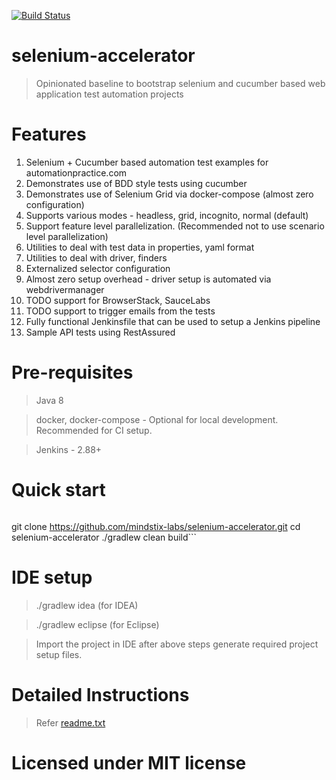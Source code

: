 [![Build Status](https://travis-ci.org/mindstix-labs/selenium-accelerator.svg?branch=master)](https://travis-ci.org/mindstix-labs/selenium-accelerator)

# selenium-accelerator
> Opinionated baseline to bootstrap selenium and cucumber based web application test automation projects

# Features
1. Selenium + Cucumber based automation test examples for automationpractice.com
2. Demonstrates use of BDD style tests using cucumber
3. Demonstrates use of Selenium Grid via docker-compose (almost zero configuration)
4. Supports various modes - headless, grid, incognito, normal (default)
5. Support feature level parallelization. (Recommended not to use scenario level parallelization)
6. Utilities to deal with test data in properties, yaml format
7. Utilities to deal with driver, finders
8. Externalized selector configuration
9. Almost zero setup overhead - driver setup is automated via webdrivermanager
10. TODO support for BrowserStack, SauceLabs
11. TODO support to trigger emails from the tests
12. Fully functional Jenkinsfile that can be used to setup a Jenkins pipeline
13. Sample API tests using RestAssured

# Pre-requisites
> Java 8

> docker, docker-compose - Optional for local development. Recommended for CI setup.

> Jenkins - 2.88+

# Quick start
> ``` sh
git clone https://github.com/mindstix-labs/selenium-accelerator.git
cd selenium-accelerator
./gradlew clean build```

# IDE setup
> ./gradlew idea (for IDEA)

> ./gradlew eclipse (for Eclipse)

> Import the project in IDE after above steps generate required project setup files.

# Detailed Instructions
> Refer [readme.txt](https://github.com/mindstix-labs/selenium-accelerator/blob/master/readme.txt)

# Licensed under MIT license
